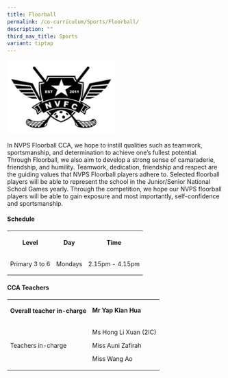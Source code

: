 ```yaml
---
title: Floorball
permalink: /co-curriculum/Sports/Floorball/
description: ""
third_nav_title: Sports
variant: tiptap
---
```

<div class="isomer-image-wrapper">
<img style="width:50%;height:50%" height="auto" width="100%" src="/images/Co%20Curriculum/Floorball/Floor%20ball%20icon.png">
</div>
<p>In NVPS Floorball CCA, we hope to instill qualities such as teamwork,
sportsmanship, and determination to achieve one’s fullest potential. Through
Floorball, we also aim to develop a strong sense of camaraderie, friendship,
and humility. Teamwork, dedication, friendship and respect are the guiding
values that NVPS Floorball players adhere to. Selected floorball players
will be able to represent the school in the Junior/Senior National School
Games yearly. Through the competition, we hope our NVPS floorball players
will be able to gain exposure and most importantly, self-confidence and
sportsmanship.</p>
<h4><strong>Schedule</strong></h4>
<table style="minWidth: 75px">
<colgroup>
<col>
<col>
<col>
</colgroup>
<tbody>
<tr>
<th rowspan="1" colspan="1">
<p>Level</p>
</th>
<th rowspan="1" colspan="1">
<p>Day</p>
</th>
<th rowspan="1" colspan="1">
<p>Time</p>
</th>
</tr>
<tr>
<td rowspan="1" colspan="1">
<p>Primary 3 to 6</p>
</td>
<td rowspan="1" colspan="1">
<p>Mondays</p>
</td>
<td rowspan="1" colspan="1">
<p>2.15pm - 4.15pm</p>
</td>
</tr>
</tbody>
</table>
<h4><strong>CCA Teachers</strong></h4>
<table style="minWidth: 50px">
<colgroup>
<col>
<col>
</colgroup>
<tbody>
<tr>
<th rowspan="1" colspan="1">
<p>Overall teacher in-charge</p>
</th>
<td rowspan="1" colspan="1">
<p><strong>Mr Yap Kian Hua</strong>
</p>
</td>
</tr>
<tr>
<td rowspan="1" colspan="1">
<p>Teachers in-charge</p>
</td>
<td rowspan="1" colspan="1">
<p>Ms Hong Li Xuan (2IC)</p>
<p>Miss Auni Zafirah</p>
<p>Miss Wang Ao</p>
</td>
</tr>
</tbody>
</table>
<p></p>